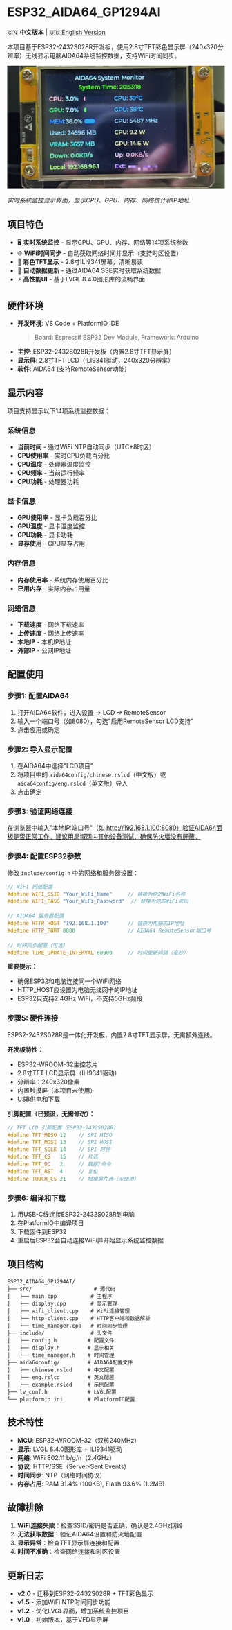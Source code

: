 # ESP32_AIDA64_GP1294AI

🇨🇳 **中文版本** | 🇺🇸 [English Version](README.md)

本项目基于ESP32-2432S028R开发板，使用2.8寸TFT彩色显示屏（240x320分辨率）无线显示电脑AIDA64系统监控数据，支持WiFi时间同步。

![ESP32 AIDA64系统监控显示器](img/display.jpg)

*实时系统监控显示界面，显示CPU、GPU、内存、网络统计和IP地址*

## 项目特色
- 🖥️ **实时系统监控** - 显示CPU、GPU、内存、网络等14项系统参数
- 🌐 **WiFi时间同步** - 自动获取网络时间并显示（支持时区设置）
- 📱 **彩色TFT显示** - 2.8寸ILI9341屏幕，清晰易读
- 🔄 **自动数据更新** - 通过AIDA64 SSE实时获取系统数据
- ⚡ **高性能UI** - 基于LVGL 8.4.0图形库的流畅界面

## 硬件环境
+ **开发环境**: VS Code + PlatformIO IDE
  > Board: Espressif ESP32 Dev Module, Framework: Arduino
+ **主控**: ESP32-2432S028R开发板（内置2.8寸TFT显示屏）
+ **显示屏**: 2.8寸TFT LCD（ILI9341驱动，240x320分辨率）
+ **软件**: AIDA64 (支持RemoteSensor功能)

## 显示内容
项目支持显示以下14项系统监控数据：

### 系统信息
- **当前时间** - 通过WiFi NTP自动同步（UTC+8时区）
- **CPU使用率** - 实时CPU负载百分比
- **CPU温度** - 处理器温度监控
- **CPU频率** - 当前运行频率
- **CPU功耗** - 处理器功耗

### 显卡信息
- **GPU使用率** - 显卡负载百分比
- **GPU温度** - 显卡温度监控
- **GPU功耗** - 显卡功耗
- **显存使用** - GPU显存占用

### 内存信息
- **内存使用率** - 系统内存使用百分比
- **已用内存** - 实际内存占用量

### 网络信息
- **下载速度** - 网络下载速率
- **上传速度** - 网络上传速率
- **本地IP** - 本机IP地址
- **外部IP** - 公网IP地址

## 配置使用
### 步骤1: 配置AIDA64
1. 打开AIDA64软件，进入设置 -> LCD -> RemoteSensor
2. 输入一个端口号（如8080），勾选"启用RemoteSensor LCD支持"
3. 点击应用或确定

### 步骤2: 导入显示配置
1. 在AIDA64中选择"LCD项目"
2. 将项目中的 `aida64config/chinese.rslcd`（中文版）或 `aida64config/eng.rslcd`（英文版）导入
3. 点击确定

### 步骤3: 验证网络连接
在浏览器中输入"本地IP:端口号"（如 http://192.168.1.100:8080）验证AIDA64面板是否正常工作。建议用局域网内其他设备测试，确保防火墙没有屏蔽。

### 步骤4: 配置ESP32参数
修改 `include/config.h` 中的网络和服务器设置：
```cpp
// WiFi 网络配置
#define WIFI_SSID "Your_WiFi_Name"     // 替换为你的WiFi名称
#define WIFI_PASS "Your_WiFi_Password"  // 替换为你的WiFi密码

// AIDA64 服务器配置
#define HTTP_HOST "192.168.1.100"      // 替换为电脑的IP地址
#define HTTP_PORT 8080                 // AIDA64 RemoteSensor端口号

// 时间同步配置（可选）
#define TIME_UPDATE_INTERVAL 60000     // 时间更新间隔（毫秒）
```

**重要提示：**
- 确保ESP32和电脑连接同一个WiFi网络
- HTTP_HOST应设置为电脑无线网卡的IP地址
- ESP32只支持2.4GHz WiFi，不支持5GHz频段

### 步骤5: 硬件连接
ESP32-2432S028R是一体化开发板，内置2.8寸TFT显示屏，无需额外连线。

**开发板特性：**
- ESP32-WROOM-32主控芯片
- 2.8寸TFT LCD显示屏（ILI9341驱动）
- 分辨率：240x320像素
- 内置触摸屏（本项目未使用）
- USB供电和下载

**引脚配置（已预设，无需修改）：**
```cpp
// TFT LCD 引脚配置（ESP32-2432S028R）
#define TFT_MISO 12    // SPI MISO
#define TFT_MOSI 13    // SPI MOSI  
#define TFT_SCLK 14    // SPI 时钟
#define TFT_CS   15    // 片选
#define TFT_DC   2     // 数据/命令
#define TFT_RST  4     // 复位
#define TOUCH_CS 21    // 触摸屏片选（未使用）
```

### 步骤6: 编译和下载
1. 用USB-C线连接ESP32-2432S028R到电脑
2. 在PlatformIO中编译项目
3. 下载固件到ESP32
4. 重启后ESP32会自动连接WiFi并开始显示系统监控数据

## 项目结构
```
ESP32_AIDA64_GP1294AI/
├── src/                    # 源代码
│   ├── main.cpp           # 主程序
│   ├── display.cpp        # 显示管理
│   ├── wifi_client.cpp    # WiFi连接管理
│   ├── http_client.cpp    # HTTP客户端和数据解析
│   └── time_manager.cpp   # 时间同步管理
├── include/               # 头文件
│   ├── config.h          # 配置文件
│   ├── display.h         # 显示相关
│   └── time_manager.h    # 时间管理
├── aida64config/         # AIDA64配置文件
│   ├── chinese.rslcd     # 中文配置
│   ├── eng.rslcd         # 英文配置
│   └── example.rslcd     # 示例配置
├── lv_conf.h             # LVGL配置
└── platformio.ini        # PlatformIO配置
```

## 技术特性
- **MCU**: ESP32-WROOM-32（双核240MHz）
- **显示**: LVGL 8.4.0图形库 + ILI9341驱动
- **网络**: WiFi 802.11 b/g/n（2.4GHz）
- **协议**: HTTP/SSE（Server-Sent Events）
- **时间同步**: NTP（网络时间协议）
- **内存占用**: RAM 31.4% (100KB), Flash 93.6% (1.2MB)

## 故障排除
1. **WiFi连接失败**：检查SSID/密码是否正确，确认是2.4GHz网络
2. **无法获取数据**：验证AIDA64设置和防火墙配置
3. **显示异常**：检查TFT显示屏连接和配置
4. **时间不准确**：检查网络连接和时区设置

## 更新日志
- **v2.0** - 迁移到ESP32-2432S028R + TFT彩色显示
- **v1.5** - 添加WiFi NTP时间同步功能  
- **v1.2** - 优化LVGL界面，增加系统监控项目
- **v1.0** - 初始版本，基于VFD显示屏
